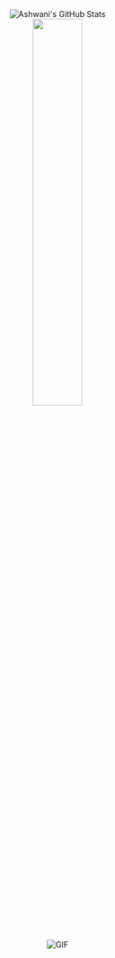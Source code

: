 <!--
**smallpoxscattered/smallpoxscattered** is a ✨ _special_ ✨ repository because its `README.md` (this file) appears on your GitHub profile.

Here are some ideas to get you started:

- 🔭 I’m currently working on ...
- 🌱 I’m currently learning ...
- 👯 I’m looking to collaborate on ...
- 🤔 I’m looking for help with ...
- 💬 Ask me about ...
- 📫 How to reach me: ...
- 😄 Pronouns: ...
- ⚡ Fun fact: ...
-->

<div align=center><img src="https://github-readme-stats.vercel.app/api?username=smallpoxscattered&&show_icons=true&theme=radical&line_height=27&v=5" alt="Ashwani's GitHub Stats" /></div>

<div align=center><img align="center" src="https://github-readme-stats.vercel.app/api/top-langs/?username=smallpoxscattered&theme=radical&hide=glsl,python&&layout=compact" width=42%/></div>

<div align=center><img align="center" alt="GIF" src="https://media.giphy.com/media/836HiJc7pgzy8iNXCn/giphy.gif" /></div>
